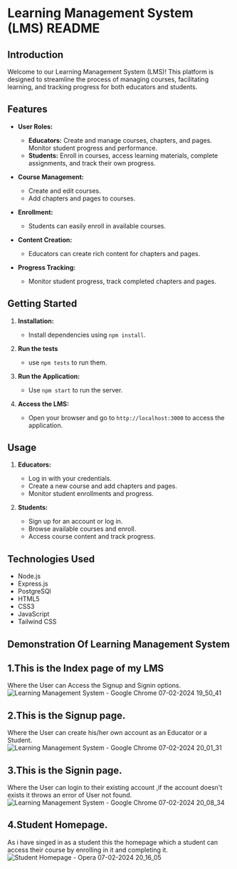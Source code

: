 # Learning Management System (LMS) README

## Introduction

Welcome to our Learning Management System (LMS)! This platform is designed to streamline the process of managing courses, facilitating learning, and tracking progress for both educators and students.

## Features

- **User Roles:**
  - **Educators:** Create and manage courses, chapters, and pages. Monitor student progress and performance.
  - **Students:** Enroll in courses, access learning materials, complete assignments, and track their own progress.

- **Course Management:**
  - Create and edit courses.
  - Add chapters and pages to courses.

- **Enrollment:**
  - Students can easily enroll in available courses.

- **Content Creation:**
  - Educators can create rich content for chapters and pages.

- **Progress Tracking:**
  - Monitor student progress, track completed chapters and pages.

## Getting Started

1. **Installation:**
   - Install dependencies using `npm install`.

2. **Run the tests**
   - use `npm tests` to run them.

3. **Run the Application:**
   - Use `npm start` to run the server.

4. **Access the LMS:**
   - Open your browser and go to `http://localhost:3000` to access the application.

## Usage

1. **Educators:**
   - Log in with your credentials.
   - Create a new course and add chapters and pages.
   - Monitor student enrollments and progress.

2. **Students:**
   - Sign up for an account or log in.
   - Browse available courses and enroll.
   - Access course content and track progress.

## Technologies Used

- Node.js
- Express.js
- PostgreSQl
- HTML5
- CSS3
- JavaScript
- Tailwind CSS

## Demonstration Of Learning Management System

## 1.This is the Index page of my LMS
   Where the User can Access the Signup and Signin options.
![Learning Management System - Google Chrome 07-02-2024 19_50_41](https://github.com/Bababoi4503/LMS/assets/140642491/55a9299f-c731-44ad-b508-3930e6dd6a14)

## 2.This is the Signup page.
   Where the User can create his/her own account as an Educator or a Student.
![Learning Management System - Google Chrome 07-02-2024 20_01_31](https://github.com/Bababoi4503/LMS/assets/140642491/7a066b5a-6a8d-4671-a2d6-c138cccb9c2d)

## 3.This is the Signin page.
   Where the User can login to their existing account ,if the account doesn't exists it throws an error of User not found.
![Learning Management System - Google Chrome 07-02-2024 20_08_34](https://github.com/Bababoi4503/LMS/assets/140642491/7fa1335b-7284-4f9d-864a-33d8499b447e)
## 4.Student Homepage.
   As i have singed in as a student this the homepage which a student can access their course by enrolling in it and completing it.
![Student Homepage - Opera 07-02-2024 20_16_05](https://github.com/Bababoi4503/LMS/assets/140642491/5f84690b-2e8e-4ee6-ae16-11bdfdb2e5a5)

   


